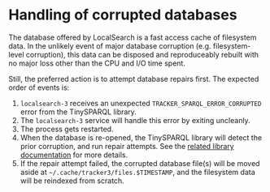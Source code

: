# Handling of corrupted databases

The database offered by LocalSearch is a fast access cache of filesystem
data. In the unlikely event of major database corruption (e.g. filesystem-level
corruption), this data can be disposed and reproduceably rebuilt with no major
loss other than the CPU and I/O time spent.

Still, the preferred action is to attempt database repairs first. The expected
order of events is:

1. `localsearch-3` receives an unexpected `TRACKER_SPARQL_ERROR_CORRUPTED`
   error from the TinySPARQL library.
2. The `localsearch-3` service will handle this error by exiting uncleanly.
3. The process gets restarted.
4. When the database is re-opened, the TinySPARQL library will detect the
   prior corruption, and run repair attempts. See the
   [related library documentation](https://gnome.pages.gitlab.gnome.org/tracker/ctor.SparqlConnection.new.html)
   for more details.
5. If the repair attempt failed, the corrupted database file(s) will be moved
   aside at `~/.cache/tracker3/files.$TIMESTAMP`, and the filesystem data will
   be reindexed from scratch.
